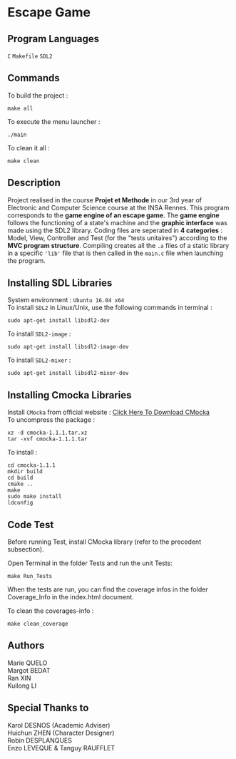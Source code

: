 Escape Game
=

Program Languages
-
`C` `Makefile` `SDL2`

Commands
-
To build the project : 
```//Shell
make all
```
To execute the menu launcher : 
```//Shell
./main
```
To clean it all : 
```//Shell
make clean
```

Description
-
Project realised in the course **Projet et Methode** in our 3rd year of Electronic and Computer Science course at the INSA Rennes.
This program corresponds to the **game engine of an escape game**.
The **game engine** follows the functioning of a state's machine and the **graphic interface** was made using the SDL2 library.
Coding files are seperated in **4 categories** : Model, View, Controller and Test (for the "tests unitaires") according to the **MVC program structure**.
Compiling creates all the `.a` files of a static library in a specific `'lib'` file that is then called in the `main.c` file when launching the program.

Installing SDL Libraries
-
System environment : `Ubuntu 16.04 x64`  
To install `SDL2` in Linux/Unix, use the following commands in terminal :
```//Shell  
sudo apt-get install libsdl2-dev
```     
To install `SDL2-image` : 
```//Shell
sudo apt-get install libsdl2-image-dev
``` 
To install `SDL2-mixer` : 
```//Shell
sudo apt-get install libsdl2-mixer-dev
```

Installing Cmocka Libraries
-
Install `CMocka` from official website : [Click Here To Download CMocka](https://cmocka.org/files/)         
To uncompress the package : 
```//Shell
xz -d cmocka-1.1.1.tar.xz
tar -xvf cmocka-1.1.1.tar
```
To install :    
```//Shell
cd cmocka-1.1.1
mkdir build
cd build
cmake ..
make
sudo make install
ldconfig
```

Code Test
-
Before running Test, install CMocka library (refer to the precedent subsection).

Open Terminal in the folder Tests and run the unit Tests:
```//Shell
make Run_Tests
```

When the tests are run, you can find the coverage infos in the folder Coverage_Info in the index.html document.

To clean the coverages-info :
```//Shell
make clean_coverage 
```

Authors
-
Marie QUELO     
Margot BEDAT    
Ran XIN     
Kuilong LI

Special Thanks to
-
Karol DESNOS (Academic Adviser)     
Huichun ZHEN (Character Designer)   
Robin DESPLANQUES   
Enzo LEVEQUE & Tanguy RAUFFLET
